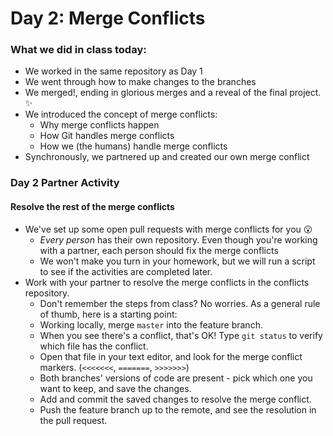 # Day 2: Merge Conflicts

### What we did in class today:
- We worked in the same repository as Day 1
- We went through how to make changes to the branches
- We merged!, ending in glorious merges and a reveal of the final project. :sparkles:
- We introduced the concept of merge conflicts:
  - Why merge conflicts happen
  - How Git handles merge conflicts
  - How we (the humans) handle merge conflicts
- Synchronously, we partnered up and created our own merge conflict   

### Day 2 Partner Activity

#### Resolve the rest of the merge conflicts
- We've set up some open pull requests with merge conflicts for you :open_mouth:
  - _Every person_ has their own repository. Even though you're working with a partner, each person should fix the merge conflicts
  - We won't make you turn in your homework, but we will run a script to see if the activities are completed later.
- Work with your partner to resolve the merge conflicts in the conflicts repository.
  - Don't remember the steps from class? No worries. As a general rule of thumb, here is a starting point:
  - Working locally, merge `master` into the feature branch.
  - When you see there's a conflict, that's OK! Type `git status` to verify which file has the conflict.
  - Open that file in your text editor, and look for the merge conflict markers. (`<<<<<<<`, `=======`, `>>>>>>>`)
  - Both branches' versions of code are present - pick which one you want to keep, and save the changes.
  - Add and commit the saved changes to resolve the merge conflict.
  - Push the feature branch up to the remote, and see the resolution in the pull request.
